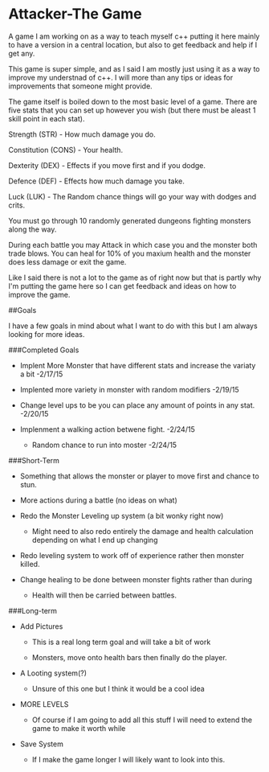 # Attacker-The Game
A game I am working on as a way to teach myself c++ putting it here mainly to have a version in a central location, but also to get feedback and help if I get any.

This game is super simple, and as I said I am mostly just using it as a way to improve my understnad of c++. I will more than any tips or ideas for improvements that someone might provide.

The game itself is boiled down to the most basic level of a game. There are five stats that you can set up however you wish (but there must be aleast 1 skill point in each stat).

Strength (STR) - How much damage you do.

Constitution (CONS) - Your health.

Dexterity (DEX) - Effects if you move first and if you dodge.

Defence (DEF) - Effects how much damage you take.

Luck (LUK) - The Random chance things will go your way with dodges and crits.



You must go through 10 randomly generated dungeons fighting monsters along the way.

During each battle you may Attack in which case you and the monster both trade blows. You can heal for 10% of you maxium health and the monster does less damage or exit the game.

Like I said there is not a lot to the game as of right now but that is partly why I'm putting the game here so I can get feedback and ideas on how to improve the game.

##Goals

I have a few goals in mind about what I want to do with this but I am always looking for more ideas.

###Completed Goals

* Implent More Monster that have different stats and increase the variaty a bit -2/17/15

* Implented more variety in monster with random modifiers -2/19/15

* Change level ups to be you can place any amount of points in any stat. -2/20/15

* Implenment a walking action betwene fight. -2/24/15

  - Random chance to run into moster -2/24/15

###Short-Term

* Something that allows the monster or player to move first and chance to stun.

* More actions during a battle (no ideas on what)

* Redo the Monster Leveling up system (a bit wonky right now)

  - Might need to also redo entirely the damage and health calculation depending on what I end up changing

* Redo leveling system to work off of experience rather then monster killed.

* Change healing to be done between monster fights rather than during

  - Health will then be carried between battles.

###Long-term

* Add Pictures 

  - This is a real long term goal and will take a bit of work
  
  - Monsters, move onto health bars then finally do the player.

* A Looting system(?) 

  - Unsure of this one but I think it would be a cool idea
  
* MORE LEVELS

  - Of course if I am going to add all this stuff I will need to extend the game to make it worth while
  
* Save System

  - If I make the game longer I will likely want to look into this.
